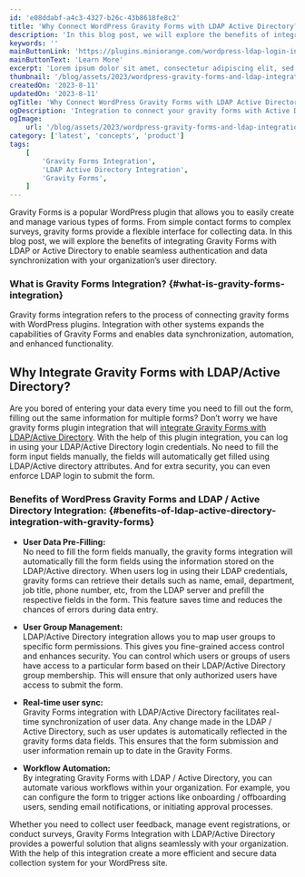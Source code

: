 ```yaml
---
id: 'e08ddabf-a4c3-4327-b26c-43b8618fe8c2'
title: 'Why Connect WordPress Gravity Forms with LDAP Active Directory?'
description: 'In this blog post, we will explore the benefits of integrating Gravity Forms with LDAP or Active Directory to enable seamless authentication and data synchronization with your organization’s user directory.'
keywords: ''
mainButtonLink: 'https://plugins.miniorange.com/wordpress-ldap-login-intranet-sites#LDAP-intranet-add-ons'
mainButtonText: 'Learn More'
excerpt: 'Lorem ipsum dolor sit amet, consectetur adipiscing elit, sed do eiusmod tempor incididunt ut labore et dolore magna aliqua. Praesent elementum facilisis leo vel fringilla est ullamcorper eget. At imperdiet dui accumsan sit amet nulla facilities morbi tempus.'
thumbnail: '/blog/assets/2023/wordpress-gravity-forms-and-ldap-integration.webp'
createdOn: '2023-8-11'
updatedOn: '2023-8-11'
ogTitle: 'Why Connect WordPress Gravity Forms with LDAP Active Directory?'
ogDescription: 'Integration to connect your gravity forms with Active Directory / LDAP Server to seamlessly fill your forms with the active directory data'
ogImage:
    url: '/blog/assets/2023/wordpress-gravity-forms-and-ldap-integration.webp'
category: ['latest', 'concepts', 'product']
tags:
    [
        'Gravity Forms Integration',
        'LDAP Active Directory Integration',
        'Gravity Forms',
    ]
---
```


Gravity Forms is a popular WordPress plugin that allows you to easily create and manage various types of forms. From simple contact forms to complex surveys, gravity forms provide a flexible interface for collecting data. In this blog post, we will explore the benefits of integrating Gravity Forms with LDAP or Active Directory to enable seamless authentication and data synchronization with your organization’s user directory.

### **What is Gravity Forms Integration?** {#what-is-gravity-forms-integration}

Gravity forms integration refers to the process of connecting gravity forms with WordPress plugins. Integration with other systems expands the capabilities of Gravity Forms and enables data synchronization, automation, and enhanced functionality.

## **Why Integrate Gravity Forms with LDAP/Active Directory?**

Are you bored of entering your data every time you need to fill out the form, filling out the same information for multiple forms? Don’t worry we have gravity forms plugin integration that will [integrate Gravity Forms with LDAP/Active Directory](https://plugins.miniorange.com/wordpress-ldap-login-intranet-sites). With the help of this plugin integration, you can log in using your LDAP/Active Directory login credentials. No need to fill the form input fields manually, the fields will automatically get filled using LDAP/Active directory attributes. And for extra security, you can even enforce LDAP login to submit the form.

### **Benefits of WordPress Gravity Forms and LDAP / Active Directory Integration:** {#benefits-of-ldap-active-directory-integration-with-gravity-forms}

- **User Data Pre-Filling:**  
    No need to fill the form fields manually, the gravity forms integration will automatically fill the form fields using the information stored on the LDAP/Active directory. When users log in using their LDAP credentials, gravity forms can retrieve their details such as name, email, department, job title, phone number, etc, from the LDAP server and prefill the respective fields in the form. This feature saves time and reduces the chances of errors during data entry.

- **User Group Management:**  
    LDAP/Active Directory integration allows you to map user groups to specific form permissions. This gives you fine-grained access control and enhances security. You can control which users or groups of users have access to a particular form based on their LDAP/Active Directory group membership. This will ensure that only authorized users have access to submit the form.

- **Real-time user sync:**  
    Gravity Forms integration with LDAP/Active Directory facilitates real-time synchronization of user data. Any change made in the LDAP / Active Directory, such as user updates is automatically reflected in the gravity forms data fields. This ensures that the form submission and user information remain up to date in the Gravity Forms.

- **Workflow Automation:**  
    By integrating Gravity Forms with LDAP / Active Directory, you can automate various workflows within your organization. For example, you can configure the form to trigger actions like onboarding / offboarding users, sending email notifications, or initiating approval processes.


Whether you need to collect user feedback, manage event registrations, or conduct surveys, Gravity Forms Integration with LDAP/Active Directory provides a powerful solution that aligns seamlessly with your organization. With the help of this integration create a more efficient and secure data collection system for your WordPress site.